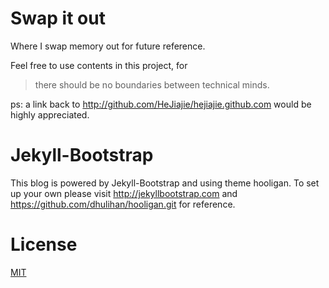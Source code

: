 Swap it out
===========

Where I swap memory out for future reference.

Feel free to use contents in this project, for
> there should be no boundaries between technical minds.

ps: a link back to http://github.com/HeJiajie/hejiajie.github.com would be highly appreciated.


Jekyll-Bootstrap
================

This blog is powered by Jekyll-Bootstrap and using theme hooligan.
To set up your own please visit <http://jekyllbootstrap.com> and <https://github.com/dhulihan/hooligan.git> for reference.

License
=======

[MIT](http://opensource.org/licenses/MIT)

